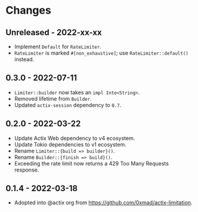 # Changes

## Unreleased - 2022-xx-xx
- Implement `Default` for `RateLimiter`.
- `RateLimiter` is marked `#[non_exhaustive]`; use `RateLimiter::default()` instead.

## 0.3.0 - 2022-07-11
- `Limiter::builder` now takes an `impl Into<String>`.
- Removed lifetime from `Builder`.
- Updated `actix-session` dependency to `0.7`.


## 0.2.0 - 2022-03-22
- Update Actix Web dependency to v4 ecosystem.
- Update Tokio dependencies to v1 ecosystem.
- Rename `Limiter::{build => builder}()`.
- Rename `Builder::{finish => build}()`.
- Exceeding the rate limit now returns a 429 Too Many Requests response.


## 0.1.4 - 2022-03-18
- Adopted into @actix org from <https://github.com/0xmad/actix-limitation>.
